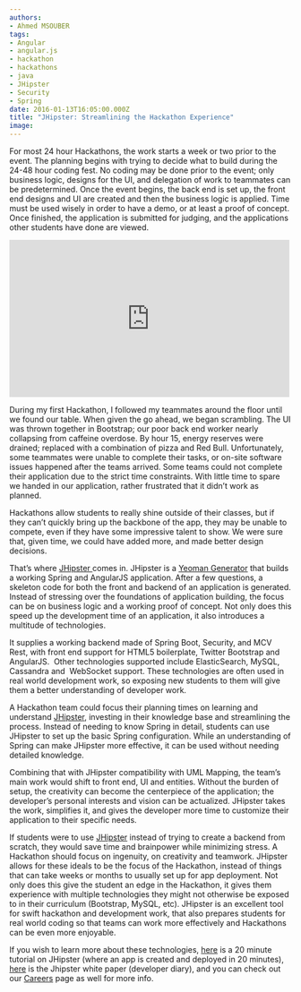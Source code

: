 ```yaml
---
authors:
- Ahmed MSOUBER
tags:
- Angular
- angular.js
- hackathon
- hackathons
- java
- JHipster
- Security
- Spring
date: 2016-01-13T16:05:00.000Z
title: "JHipster: Streamlining the Hackathon Experience"
image: 
---
```


For most 24 hour Hackathons, the work starts a week or two prior to the event. The planning begins with trying to decide what to build during the 24-48 hour coding fest. No coding may be done prior to the event; only business logic, designs for the UI, and delegation of work to teammates can be predetermined. Once the event begins, the back end is set up, the front end designs and UI are created and then the business logic is applied. Time must be used wisely in order to have a demo, or at least a proof of concept. Once finished, the application is submitted for judging, and the applications other students have done are viewed.

<iframe allowfullscreen="" frameborder="0" height="281" src="https://www.youtube.com/embed/G4DqZ4x1Lsw?feature=oembed" width="500"></iframe>

During my first Hackathon, I followed my teammates around the floor until we found our table. When given the go ahead, we began scrambling. The UI was thrown together in Bootstrap; our poor back end worker nearly collapsing from caffeine overdose. By hour 15, energy reserves were drained; replaced with a combination of pizza and Red Bull. Unfortunately, some teammates were unable to complete their tasks, or on-site software issues happened after the teams arrived. Some teams could not complete their application due to the strict time constraints. With little time to spare we handed in our application, rather frustrated that it didn’t work as planned.

Hackathons allow students to really shine outside of their classes, but if they can’t quickly bring up the backbone of the app, they may be unable to compete, even if they have some impressive talent to show. We were sure that, given time, we could have added more, and made better design decisions.

That’s where [JHipster ](http://jhipster.github.io)comes in. JHipster is a [Yeoman Generator](http://yeoman.io/learning/index.html) that builds a working Spring and AngularJS application. After a few questions, a skeleton code for both the front and backend of an application is generated. Instead of stressing over the foundations of application building, the focus can be on business logic and a working proof of concept. Not only does this speed up the development time of an application, it also introduces a multitude of technologies.

It supplies a working backend made of Spring Boot, Security, and MCV Rest, with front end support for HTML5 boilerplate, Twitter Bootstrap and AngularJS.  Other technologies supported include ElasticSearch, MySQL, Cassandra and  WebSocket support. These technologies are often used in real world development work, so exposing new students to them will give them a better understanding of developer work.

A Hackathon team could focus their planning times on learning and understand [JHipster](http://jhipster.github.io), investing in their knowledge base and streamlining the process. Instead of needing to know Spring in detail, students can use JHipster to set up the basic Spring configuration. While an understanding of Spring can make JHipster more effective, it can be used without needing detailed knowledge.

Combining that with JHipster compatibility with UML Mapping, the team’s main work would shift to front end, UI and entities. Without the burden of setup, the creativity can become the centerpiece of the application; the developer’s personal interests and vision can be actualized. JHipster takes the work, simplifies it, and gives the developer more time to customize their application to their specific needs.

If students were to use [JHipster](http://jhipster.github.io) instead of trying to create a backend from scratch, they would save time and brainpower while minimizing stress. A Hackathon should focus on ingenuity, on creativity and teamwork. JHipster allows for these ideals to be the focus of the Hackathon, instead of things that can take weeks or months to usually set up for app deployment. Not only does this give the student an edge in the Hackathon, it gives them experience with multiple technologies they might not otherwise be exposed to in their curriculum (Bootstrap, MySQL, etc). JHipster is an excellent tool for swift hackathon and development work, that also prepares students for real world coding so that teams can work more effectively and Hackathons can be even more enjoyable.

If you wish to learn more about these technologies, [here](https://www.youtube.com/watch?v=d1MEM8PdAzQ) is a 20 minute tutorial on JHipster (where an app is created and deployed in 20 minutes), [here](https://blog.ippon.tech/jhipster-whitepaper/) is the Jhipster white paper (developer diary), and you can check out our [Careers](https://blog.ippon.tech/careers/) page as well for more info.
